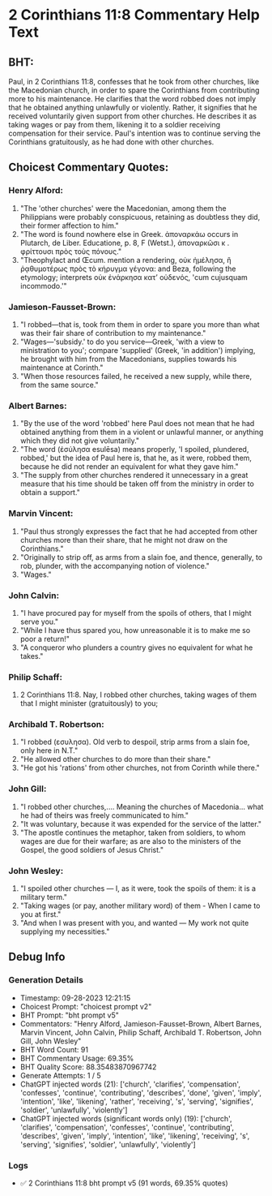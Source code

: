 # 2 Corinthians 11:8 Commentary Help Text

## BHT:
Paul, in 2 Corinthians 11:8, confesses that he took from other churches, like the Macedonian church, in order to spare the Corinthians from contributing more to his maintenance. He clarifies that the word robbed does not imply that he obtained anything unlawfully or violently. Rather, it signifies that he received voluntarily given support from other churches. He describes it as taking wages or pay from them, likening it to a soldier receiving compensation for their service. Paul's intention was to continue serving the Corinthians gratuitously, as he had done with other churches.

## Choicest Commentary Quotes:
### Henry Alford:
1. "The 'other churches' were the Macedonian, among them the Philippians were probably conspicuous, retaining as doubtless they did, their former affection to him." 
2. "The word is found nowhere else in Greek. ἀποναρκάω occurs in Plutarch, de Liber. Educatione, p. 8, F (Wetst.), ἀποναρκῶσι κ . φρίττουσι πρὸς τοὺς πόνους." 
3. "Theophylact and Œcum. mention a rendering, οὐκ ἠμέλησα, ἢ ῥᾳθυμοτέρως πρὸς τὸ κήρυγμα γέγονα: and Beza, following the etymology; interprets οὐκ ἐνάρκησα κατʼ οὐδενός, 'cum cujusquam incommodo.'"

### Jamieson-Fausset-Brown:
1. "I robbed—that is, took from them in order to spare you more than what was their fair share of contribution to my maintenance."
2. "Wages—'subsidy.' to do you service—Greek, 'with a view to ministration to you'; compare 'supplied' (Greek, 'in addition') implying, he brought with him from the Macedonians, supplies towards his maintenance at Corinth."
3. "When those resources failed, he received a new supply, while there, from the same source."

### Albert Barnes:
1. "By the use of the word 'robbed' here Paul does not mean that he had obtained anything from them in a violent or unlawful manner, or anything which they did not give voluntarily."
2. "The word (ἐσύλησα esulēsa) means properly, 'I spoiled, plundered, robbed,' but the idea of Paul here is, that he, as it were, robbed them, because he did not render an equivalent for what they gave him."
3. "The supply from other churches rendered it unnecessary in a great measure that his time should be taken off from the ministry in order to obtain a support."

### Marvin Vincent:
1. "Paul thus strongly expresses the fact that he had accepted from other churches more than their share, that he might not draw on the Corinthians."
2. "Originally to strip off, as arms from a slain foe, and thence, generally, to rob, plunder, with the accompanying notion of violence."
3. "Wages."

### John Calvin:
1. "I have procured pay for myself from the spoils of others, that I might serve you."
2. "While I have thus spared you, how unreasonable it is to make me so poor a return!"
3. "A conqueror who plunders a country gives no equivalent for what he takes."

### Philip Schaff:
1. 2 Corinthians 11:8.  Nay, I robbed other churches, taking wages of them that I might minister  (gratuitously)  to you;
	

### Archibald T. Robertson:
1. "I robbed (εσυλησα). Old verb to despoil, strip arms from a slain foe, only here in N.T."
2. "He allowed other churches to do more than their share."
3. "He got his 'rations' from other churches, not from Corinth while there."

### John Gill:
1. "I robbed other churches,.... Meaning the churches of Macedonia... what he had of theirs was freely communicated to him."
2. "It was voluntary, because it was expended for the service of the latter."
3. "The apostle continues the metaphor, taken from soldiers, to whom wages are due for their warfare; as are also to the ministers of the Gospel, the good soldiers of Jesus Christ."

### John Wesley:
1. "I spoiled other churches — I, as it were, took the spoils of them: it is a military term."
2. "Taking wages (or pay, another military word) of them - When I came to you at first."
3. "And when I was present with you, and wanted — My work not quite supplying my necessities."


## Debug Info
### Generation Details
- Timestamp: 09-28-2023 12:21:15
- Choicest Prompt: "choicest prompt v2"
- BHT Prompt: "bht prompt v5"
- Commentators: "Henry Alford, Jamieson-Fausset-Brown, Albert Barnes, Marvin Vincent, John Calvin, Philip Schaff, Archibald T. Robertson, John Gill, John Wesley"
- BHT Word Count: 91
- BHT Commentary Usage: 69.35%
- BHT Quality Score: 88.35483870967742
- Generate Attempts: 1 / 5
- ChatGPT injected words (21):
	['church', 'clarifies', 'compensation', 'confesses', 'continue', 'contributing', 'describes', 'done', 'given', 'imply', 'intention', 'like', 'likening', 'rather', 'receiving', 's', 'serving', 'signifies', 'soldier', 'unlawfully', 'violently']
- ChatGPT injected words (significant words only) (19):
	['church', 'clarifies', 'compensation', 'confesses', 'continue', 'contributing', 'describes', 'given', 'imply', 'intention', 'like', 'likening', 'receiving', 's', 'serving', 'signifies', 'soldier', 'unlawfully', 'violently']

### Logs
- ✅ 2 Corinthians 11:8 bht prompt v5 (91 words, 69.35% quotes)